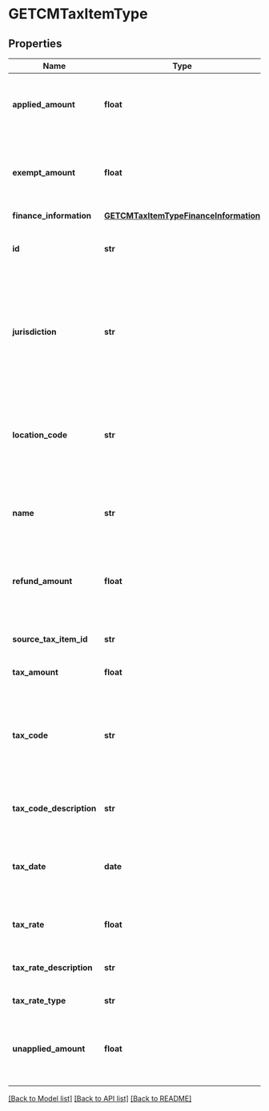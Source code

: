 # GETCMTaxItemType

## Properties
Name | Type | Description | Notes
------------ | ------------- | ------------- | -------------
**applied_amount** | **float** | The applied amount of the credit memo taxation item.  | [optional] 
**exempt_amount** | **float** | The amount of taxes or VAT for which the customer has an exemption.  | [optional] 
**finance_information** | [**GETCMTaxItemTypeFinanceInformation**](GETCMTaxItemTypeFinanceInformation.md) |  | [optional] 
**id** | **str** | The ID of the credit memo taxation item.  | [optional] 
**jurisdiction** | **str** | The jurisdiction that applies the tax or VAT. This value is typically a state, province, county, or city.  | [optional] 
**location_code** | **str** | The identifier for the location based on the value of the &#x60;taxCode&#x60; field.  | [optional] 
**name** | **str** | The name of the credit memo taxation item.  | [optional] 
**refund_amount** | **float** | The amount of the refund on the credit memo taxation item.  | [optional] 
**source_tax_item_id** | **str** | The ID of the source taxation item.  | [optional] 
**tax_amount** | **float** | The amount of taxation.  | [optional] 
**tax_code** | **str** | The tax code identifies which tax rules and tax rates to apply to a specific credit memo.  | [optional] 
**tax_code_description** | **str** | The description of the tax code.  | [optional] 
**tax_date** | **date** | The date that the tax is applied to the credit memo, in &#x60;yyyy-mm-dd&#x60; format.  | [optional] 
**tax_rate** | **float** | The tax rate applied to the credit memo.  | [optional] 
**tax_rate_description** | **str** | The description of the tax rate.  | [optional] 
**tax_rate_type** | **str** | The type of the tax rate.  | [optional] 
**unapplied_amount** | **float** | The unapplied amount of the credit memo taxation item.  | [optional] 

[[Back to Model list]](../README.md#documentation-for-models) [[Back to API list]](../README.md#documentation-for-api-endpoints) [[Back to README]](../README.md)


